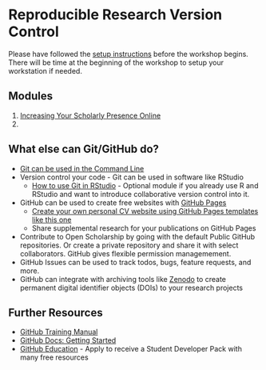 # Reproducible Research Version Control

Please have followed the [setup instructions](./setup.md) before the workshop begins. There will be time at the beginning of the workshop to setup your workstation if needed.

## Modules
1. [Increasing Your Scholarly Presence Online](./module1.md)
2. 


## What else can Git/GitHub do?
- [Git can be used in the Command Line](https://docs.gitlab.com/ee/gitlab-basics/start-using-git.html)
- Version control your code - Git can be used in software like RStudio
  - [How to use Git in RStudio](./git-in-rstudio.md) - Optional module if you already use R and RStudio and want to introduce collaborative version control into it.
- GitHub can be used to create free websites with [GitHub Pages](https://pages.github.com/)
  - [Create your own personal CV website using GitHub Pages templates like this one](https://academicpages.github.io/)
  - Share supplemental research for your publications on GitHub Pages
- Contribute to Open Scholarship by going with the default Public GitHub repositories. Or create a private repository and share it with select collaborators. GitHub gives flexible permission managemement.
- GitHub Issues can be used to track todos, bugs, feature requests, and more.
- GitHub can integrate with archiving tools like [Zenodo](https://zenodo.org/) to create permanent digital identifier objects (DOIs) to your research projects


## Further Resources
- [GitHub Training Manual](https://githubtraining.github.io/training-manual/#/)
- [GitHub Docs: Getting Started](https://docs.github.com/en/get-started/quickstart)
- [GitHub Education](https://education.github.com/) - Apply to receive a Student Developer Pack with many free resources

